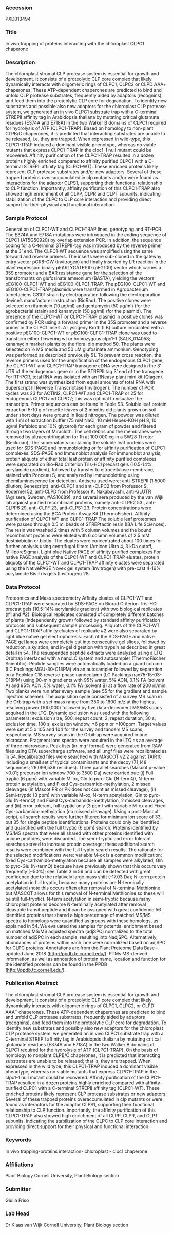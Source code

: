 ### Accession
PXD013494

### Title
In vivo trapping of proteins interacting with the chloroplast CLPC1 chaperone

### Description
The chloroplast stromal CLP protease system is essential for growth and development. It consists of a proteolytic CLP core complex that likely dynamically interacts with oligomeric rings of CLPC1, CLPC2 or CLPD AAA+ chaperones. These ATP-dependent chaperones are predicted to bind and unfold CLP protease substrates, frequently aided by adaptors (recognins), and feed them into the proteolytic CLP core for degradation. To identify new substrates and possible also new adaptors for the chloroplast CLP protease system, we generated an in vivo CLPC1 substrate trap with a C-terminal STREPII affinity tag in Arabidopsis thaliana by mutating critical glutamate residues (E374A and E718A) in the two Walker B domains of CLPC1 required for hydrolysis of ATP (CLPC1-TRAP). Based on homology to non-plant CLPB/C chaperones, it is predicted that interacting substrates are unable to be released, i.e. they are trapped. When expressed in wild-type, this CLPC1-TRAP induced a dominant visible phenotype, whereas no viable mutants that express CLPC1-TRAP in the clpc1-1 null mutant could be recovered. Affinity purification of the CLPC1-TRAP resulted in a dozen proteins highly enriched compared to affinity purified CLPC1 with a C-terminal STREPII affinity tag (CLPC1-WT). These enriched proteins likely represent CLP protease substrates and/or new adaptors. Several of these trapped proteins over-accumulated in clp mutants and/or were found as interactions for the adaptor CLPS1, supporting their functional relationship to CLP function. Importantly, affinity purification of this CLPC1-TRAP also showed high enrichment of all CLPP, CLPR and CLPT subunits, indicating stabilization of the CLPC to CLP core interaction and providing direct support for their physical and functional interaction.

### Sample Protocol
Generation of CLPC1-WT and CLPC1-TRAP lines, genotyping and RT-PCR The E374A and E718A mutations were introduced in the coding sequence of CLPC1 (AT5G50920) by overlap extension PCR. In addition, the sequence coding for a C-terminal STREPII-tag was introduced by the reverse primer at the 3’ end. The CLPC1-WT sequence was amplified using the same forward and reverse primers. The inserts were sub-cloned in the gateway entry vector pCR8-GW (Invitrogen) and finally inserted by LR reaction in the plant expression binary pEARLYGATE100 (pEG100) vector which carries a 35S promoter and a BAR resistance gene for the selection of the transformants on glufosinate ammonium (BASTA), yielding the vectors pEG100-CLPC1-WT and pEG100-CLPC1-TRAP. The pEG100-CLPC1-WT and pEG100-CLPC1-TRAP plasmids were transformed in Agrobacterium tumefaciens G3101 strain by electroporation following the electroporation device’s manufacturer instruction (BioRad). The positive clones were selected on rifampicin (10 µg/ml) and gentamycin (50 µg/ml) (for the agrobacterial strain) and kanamycin (50 µg/ml) (for the plasmid). The presence of the CLPC1-WT or CLPC1-TRAP plasmid in positive clones was confirmed by PCR using a forward primer in the 35S promoter and a reverse primer in the CLPC1 insert. A Lysogeny Broth (LB) culture inoculated with a positive pEG100-CLPC1-WT or pEG100-CLPC1-TRAP clone was used to transform either flowering wt or homozygous clpc1-1 (SALK_014058; kanamycin marker) plants by the floral dip method 50. The plants were selected on ½ MS media and 50 µM glufosinate ammonium. Genotyping was performed as described previously 51. To prevent cross reaction, the reverse primers used for the amplification of the endogenous CLPC1 gene, the CLPC1-WT and CLPC1-TRAP transgene cDNA were designed in the 3’ UTR of the endogenous gene or in the STREPII tag 3’ end of the transgene. For RT-PCR, total RNA was isolated with an RNeasy plant mini kit (Qiagen). The first strand was synthesized from equal amounts of total RNA with Superscript III Reverse Transcriptase (Invitrogen). The number of PCR cycles was 23 for ACTIN2, CLPC1-WT and CLPC1-TRAP or 25 for endogenous CLPC1 and CLPC2; this was optimal to visualize the transcripts. Primer sequences can be found in Table S3.  Soluble leaf protein extraction 5-10 g of rosette leaves of 2 months old plants grown on soil under short days were ground in liquid nitrogen. The powder was diluted with 1 ml of extraction buffer (75 mM NaCl, 10 mM Hepes-KOH pH 8, 10 µg/ml Pefabloc and 10% glycerol) for each gram of powder and filtered through two layers of Miracloth. The cell debris and the membranes were removed by ultracentrifugation for 1h at 100 000 xg in a SW28 Ti rotor (Beckman). The supernatants containing the soluble leaf proteins were used for SDS-PAGE and immunoblotting or for affinity purification of CLPC1 complexes.  SDS-PAGE and Immunoblot analysis  For immunoblot analysis, protein aliquots of either total leaf protein or affinity purified complexes were separated on Bio-Rad Criterion Tris-HCl precast gels (10.5-14% acrylamide gradient), followed by transfer to nitrocellulose membrane, stained with Ponceau S, and analyzed by immunoblotting using chemiluminescence for detection. Antisera used were: anti-STREPII (1:5000 dilution; Genescript), anti-CLPC1 and anti-CLPC2 from Professor S. Rodermel 52, anti-CLPD from Professor K. Nakabayashi, anti-GLUTR (Agrisera, Sweden, #AS10689), and several sera produced by the van Wijk lab against purified recombinant proteins, namely anti-CLPR2 53 , anti-CLPP6 29, anti-CLPF 23, anti-CLPS1 23. Protein concentrations were determined using the BCA Protein Assay Kit (ThermoFisher).  Affinity purification of CLPC1-WT and CLPC1-TRAP The soluble leaf proteomes were passed through 0.5 ml beads of STREPtactin resin (IBA Life Sciences). The resin was washed 2 times with 5 column volumes and the bound recombinant proteins were eluted with 6 column volumes of 2.5 mM desthiobiotin or biotin. The eluates were concentrated about 100 times for further analysis using centrifugal filters (Amicon Ultra 4, 3 kDa cutoff, MilliporeSigma).  Light blue Native PAGE of affinity purified complexes For native PAGE analysis of the CLPC1-WT and CLPC1-TRAP eluates, protein aliquots of the CLPC1-WT and CLPC1-TRAP affinity eluates were separated using the NativePAGE Novex gel system (Invitrogen) with pre-cast 4-16% acrylamide Bis-Tris gels (Invitrogen) 28.

### Data Protocol
Proteomics and Mass spectrometry Affinity eluates of CLPC1-WT and CLPC1-TRAP were separated by SDS-PAGE on Biorad Criterion Tris-HCl precast gels (10.5-14% acrylamide gradient) with two biological replicates (#1 and #2). Biological replicates consisted of completely different batches of plants (independently grown) followed by standard affinity purification protocols and subsequent sample processing. Aliquots of the CLPC1-WT and CLPC1-TRAP affinity eluates of replicate #2 were also separated by light blue native gel electrophoresis. Each of the SDS-PAGE and native PAGE  gel lanes were completely cut into consecutive gel slices, followed by reduction, alkylation, and in-gel digestion with trypsin as described in great detail in 54. The resuspended peptide extracts were analyzed using a LTQ-Orbitrap interfaced with a nanoLC system and autosampler (ThermoFischer Scientific). Peptide samples were automatically loaded on a guard column (LC Packings MGU-30-C18PM) via an autosampler followed by separation on a PepMap C18 reverse-phase nanocolumn (LC Packings nan75-15-03-C18PM) using 90-min gradients with 95% water, 5% ACN, 0.1% FA (solvent A) and 95% ACN, 5% water, 0.1% FA (solvent B) at a flow rate of 200 nl/min. Two blanks were run after every sample (see 55 for the gradient and sample injection scheme). The acquisition cycle consisted of a survey MS scan in the Orbitrap with a set mass range from 350 to 1800 m/z at the highest resolving power (100,000) followed by five data-dependent MS/MS scans acquired in the LTQ. Dynamic exclusion was used with the following parameters: exclusion size, 500; repeat count, 2; repeat duration, 30 s; exclusion time, 180 s; exclusion window, ±6 ppm or ±100ppm. Target values were set at 5 x 105 and 104 for the survey and tandem MS scans, respectively. MS survey scans in the Orbitrap were acquired in one microscan. Fragment ions spectra were acquired in the LTQ as an average of three microscans. Peak lists (in .mgf format) were generated from RAW files using DTA supercharge software, and all .mgf files were recalibrated as in 54. Recalibrated files were searched with MASCOT v2.2 against TAIR10 including a small set of typical contaminants and the decoy (71,148 sequences; 29,099,536 residues). Three parallel searches (Mascot p-value <0.01; precursor ion window 700 to 3500 Da) were carried out: (i) Full tryptic (6 ppm) with variable M-ox, Gln to pyro-Glu (N-termQ), N-term protein acetylation, and Fixed Cys-carbamido-methylation, 2 missed cleavages (in Mascot PR or PK does not count as missed cleavage), (ii) Semi-tryptic (3 ppm) with variable M-ox, N-term acetylation, Gln to pyro-Glu (N-termQ) and Fixed Cys-carbamido-methylation, 2 missed cleavages, and (iii) error-tolerant, full tryptic only (3 ppm) with variable M-ox and Fixed Cys-carbamido-methylation (no missed cleavage). Using a post-Mascot script, all search results were further filtered for minimum ion score of 33, but 35 for single peptide identifications. Proteins could only be identified and quantified with the full tryptic (6 ppm) search. Proteins identified by MS/MS spectra that were all shared with other proteins identified with unique peptides, were discarded. The semi-tryptic and error tolerant searches served to increase protein coverage; these additional search results were combined with the full tryptic search results. The rationale for the selected modifications were: variable M-ox is a common modification; fixed Cys-carbamido-methylation because all samples were alkylated;  Gln to pyro-Glu (N-termQ) because have previously shown that this occurs very frequently (~50%); see Table 3 in 56 and can be detected with great confidence due to the relatively large mass shift (-17.03 Da); N-term protein acetylation in full tryptic, because many proteins are N-terminally acetylated (note this occurs often after removal of N-terminal Methionine but MASCOT allows for this removal of N-terminal Methionine so these will be still full-tryptic). N-term acetylation in semi-tryptic because many chloroplast proteins become N-terminally acetylated after removal cleavable transit peptide and it can be assigned with great confidence 56. Identified proteins that shared a high percentage of matched MS/MS spectra to homologs were quantified as groups with these homologs, as explained in 54. We evaluated the samples for potential enrichment based on matched MS/MS adjusted spectra (adjSPC) normalized to the total number of adjSPC in each sample, resulting into NadjSPC. Alternatively, abundances of proteins within each lane were normalized based on adjSPC for CLPC proteins.  Annotations are from the Plant Proteome Data Base – updated June 2018 (http://ppdb.tc.cornell.edu/). PTMs MS-derived information, as well as annotation of protein name, location and function for the identified proteins can be found in the PPDB (http://ppdb.tc.cornell.edu/).

### Publication Abstract
The chloroplast stromal CLP protease system is essential for growth and development. It consists of a proteolytic CLP core complex that likely dynamically interacts with oligomeric rings of CLPC1, CLPC2, or CLPD AAA<sup>+</sup> chaperones. These ATP-dependent chaperones are predicted to bind and unfold CLP protease substrates, frequently aided by adaptors (recognins), and feed them into the proteolytic CLP core for degradation. To identify new substrates and possibly also new adaptors for the chloroplast CLP protease system, we generated an in vivo CLPC1 substrate trap with a C-terminal STREPII affinity tag in Arabidopsis thaliana by mutating critical glutamate residues (E374A and E718A) in the two Walker B domains of CLPC1 required for the hydrolysis of ATP (CLPC1-TRAP). On the basis of homology to nonplant CLPB/C chaperones, it is predicted that interacting substrates are unable to be released; that is, they are trapped. When expressed in the wild type, this CLPC1-TRAP induced a dominant visible phenotype, whereas no viable mutants that express CLPC1-TRAP in the clpc1-1 null mutant could be recovered. Affinity purification of the CLPC1-TRAP resulted in a dozen proteins highly enriched compared with affinity-purified CLPC1 with a C-terminal STREPII affinity tag (CLPC1-WT). These enriched proteins likely represent CLP protease substrates or new adaptors. Several of these trapped proteins overaccumulated in clp mutants or were found as interactors for the adaptor CLPS1, supporting their functional relationship to CLP function. Importantly, the affinity purification of this CLPC1-TRAP also showed high enrichment of all CLPP, CLPR, and CLPT subunits, indicating the stabilization of the CLPC to CLP core interaction and providing direct support for their physical and functional interaction.

### Keywords
In vivo trapping-proteins interaction- chloroplast - clpc1 chaperone

### Affiliations
Plant Biology
Cornell University, Plant Biology section

### Submitter
Giulia Friso

### Lab Head
Dr Klaas van Wijk
Cornell University, Plant Biology section


